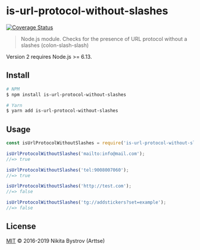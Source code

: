 # is-url-protocol-without-slashes
[![Coverage Status](https://coveralls.io/repos/github/Arttse/node.is-url-protocol-without-slashes/badge.svg?branch=master)](https://coveralls.io/github/Arttse/node.is-url-protocol-without-slashes?branch=master)

> Node.js module. Checks for the presence of URL protocol without a slashes (colon-slash-slash)

Version 2 requires Node.js >= 6.13.

## Install

```sh
# NPM
$ npm install is-url-protocol-without-slashes

# Yarn
$ yarn add is-url-protocol-without-slashes
```


## Usage

```js
const isUrlProtocolWithoutSlashes = require('is-url-protocol-without-slashes');

isUrlProtocolWithoutSlashes('mailto:info@mail.com');
//=> true

isUrlProtocolWithoutSlashes('tel:9008007060');
//=> true

isUrlProtocolWithoutSlashes('http://test.com');
//=> false

isUrlProtocolWithoutSlashes('tg://addstickers?set=example');
//=> false
```


## License
[MIT](LICENSE) &copy; 2016-2019 Nikita Bystrov (Arttse)
